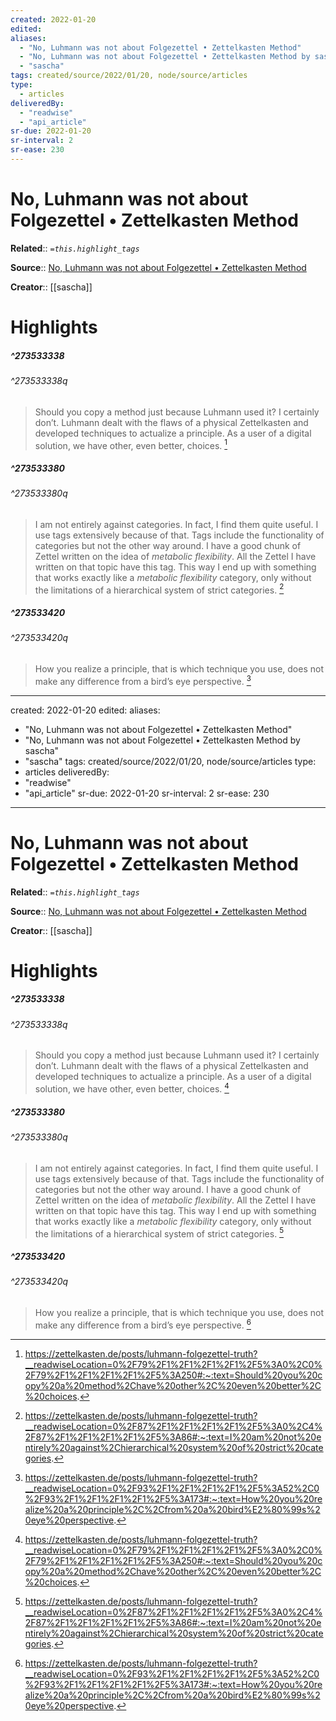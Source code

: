 ```yaml
---
created: 2022-01-20
edited:
aliases:
  - "No, Luhmann was not about Folgezettel • Zettelkasten Method"
  - "No, Luhmann was not about Folgezettel • Zettelkasten Method by sascha"
  - "sascha"
tags: created/source/2022/01/20, node/source/articles
type: 
  - articles
deliveredBy: 
  - "readwise"
  - "api_article"
sr-due: 2022-01-20
sr-interval: 2
sr-ease: 230
---
```

# No, Luhmann was not about Folgezettel • Zettelkasten Method

**Related**:: 
*`=this.highlight_tags`*

**Source**:: [No, Luhmann was not about Folgezettel • Zettelkasten Method](https://zettelkasten.de/posts/luhmann-folgezettel-truth)

**Creator**:: [[sascha]]

# Highlights
##### ^273533338

  


###### ^273533338q

> Should you copy a method just because Luhmann used it? I certainly don’t. Luhmann dealt with the flaws of a physical Zettelkasten and developed techniques to actualize a principle. As a user of a digital solution, we have other, even better, choices. 
  [^273533338]

[^273533338]: https://zettelkasten.de/posts/luhmann-folgezettel-truth?__readwiseLocation=0%2F79%2F1%2F1%2F1%2F1%2F5%3A0%2C0%2F79%2F1%2F1%2F1%2F1%2F5%3A250#:~:text=Should%20you%20copy%20a%20method%2Chave%20other%2C%20even%20better%2C%20choices.

##### ^273533380

  


###### ^273533380q

> I am not entirely against categories. In fact, I find them quite useful. I use tags extensively because of that. Tags include the functionality of categories but not the other way around. I have a good chunk of Zettel written on the idea of *metabolic flexibility*. All the Zettel I have written on that topic have this tag. This way I end up with something that works exactly like a *metabolic flexibility* category, only without the limitations of a hierarchical system of strict categories. 
  [^273533380]

[^273533380]: https://zettelkasten.de/posts/luhmann-folgezettel-truth?__readwiseLocation=0%2F87%2F1%2F1%2F1%2F1%2F5%3A0%2C4%2F87%2F1%2F1%2F1%2F1%2F5%3A86#:~:text=I%20am%20not%20entirely%20against%2Chierarchical%20system%20of%20strict%20categories.

##### ^273533420

  


###### ^273533420q

> How you realize a principle, that is which technique you use, does not make any difference from a bird’s eye perspective. 
  [^273533420]

[^273533420]: https://zettelkasten.de/posts/luhmann-folgezettel-truth?__readwiseLocation=0%2F93%2F1%2F1%2F1%2F1%2F5%3A52%2C0%2F93%2F1%2F1%2F1%2F1%2F5%3A173#:~:text=How%20you%20realize%20a%20principle%2C%2Cfrom%20a%20bird%E2%80%99s%20eye%20perspective.

---
created: 2022-01-20
edited:
aliases:
  - "No, Luhmann was not about Folgezettel • Zettelkasten Method"
  - "No, Luhmann was not about Folgezettel • Zettelkasten Method by sascha"
  - "sascha"
tags: created/source/2022/01/20, node/source/articles
type: 
  - articles
deliveredBy: 
  - "readwise"
  - "api_article"
sr-due: 2022-01-20
sr-interval: 2
sr-ease: 230
---
# No, Luhmann was not about Folgezettel • Zettelkasten Method

**Related**:: 
*`=this.highlight_tags`*

**Source**:: [No, Luhmann was not about Folgezettel • Zettelkasten Method](https://zettelkasten.de/posts/luhmann-folgezettel-truth)

**Creator**:: [[sascha]]

# Highlights
##### ^273533338

  


###### ^273533338q

> Should you copy a method just because Luhmann used it? I certainly don’t. Luhmann dealt with the flaws of a physical Zettelkasten and developed techniques to actualize a principle. As a user of a digital solution, we have other, even better, choices. 
  [^273533338]

[^273533338]: https://zettelkasten.de/posts/luhmann-folgezettel-truth?__readwiseLocation=0%2F79%2F1%2F1%2F1%2F1%2F5%3A0%2C0%2F79%2F1%2F1%2F1%2F1%2F5%3A250#:~:text=Should%20you%20copy%20a%20method%2Chave%20other%2C%20even%20better%2C%20choices.

##### ^273533380

  


###### ^273533380q

> I am not entirely against categories. In fact, I find them quite useful. I use tags extensively because of that. Tags include the functionality of categories but not the other way around. I have a good chunk of Zettel written on the idea of *metabolic flexibility*. All the Zettel I have written on that topic have this tag. This way I end up with something that works exactly like a *metabolic flexibility* category, only without the limitations of a hierarchical system of strict categories. 
  [^273533380]

[^273533380]: https://zettelkasten.de/posts/luhmann-folgezettel-truth?__readwiseLocation=0%2F87%2F1%2F1%2F1%2F1%2F5%3A0%2C4%2F87%2F1%2F1%2F1%2F1%2F5%3A86#:~:text=I%20am%20not%20entirely%20against%2Chierarchical%20system%20of%20strict%20categories.

##### ^273533420

  


###### ^273533420q

> How you realize a principle, that is which technique you use, does not make any difference from a bird’s eye perspective. 
  [^273533420]

[^273533420]: https://zettelkasten.de/posts/luhmann-folgezettel-truth?__readwiseLocation=0%2F93%2F1%2F1%2F1%2F1%2F5%3A52%2C0%2F93%2F1%2F1%2F1%2F1%2F5%3A173#:~:text=How%20you%20realize%20a%20principle%2C%2Cfrom%20a%20bird%E2%80%99s%20eye%20perspective.

